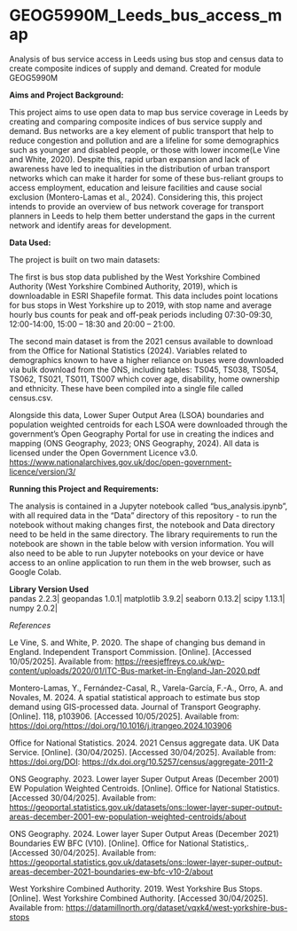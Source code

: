 # **GEOG5990M_Leeds_bus_access_map**

Analysis of bus service access in Leeds using bus stop and census data to create composite indices of supply and demand. Created for module GEOG5990M

**Aims and Project Background:**

This project aims to use open data to map bus service coverage in Leeds by creating and comparing composite indices of bus service supply and demand. Bus networks are a key element of public transport that help to reduce congestion and pollution and are a lifeline for some demographics such as younger and disabled people, or those with lower income(Le Vine and White, 2020). Despite this, rapid urban expansion and lack of awareness have led to inequalities in the distribution of urban transport networks which can make it harder for some of these bus-reliant groups to access employment, education and leisure facilities and cause social exclusion (Montero-Lamas et al., 2024). Considering this, this project intends to provide an overview of bus network coverage for transport planners in Leeds to help them better understand the gaps in the current network and identify areas for development.

**Data Used:**

The project is built on two main datasets: 

The first is bus stop data published by the West Yorkshire Combined Authority (West Yorkshire Combined Authority, 2019), which is downloadable in ESRI Shapefile format. This data includes point locations for bus stops in West Yorkshire up to 2019, with stop name and average hourly bus counts for peak and off-peak periods including 07:30-09:30, 12:00-14:00, 15:00 – 18:30 and 20:00 – 21:00.

The second main dataset is from the 2021 census available to download from the Office for National Statistics (2024). Variables related to demographics known to have a higher reliance on buses were downloaded via bulk download from the ONS, including tables: TS045, TS038, TS054, TS062, TS021, TS011, TS007 which cover age, disability, home ownership and ethnicity. These have been compiled into a single file called census.csv.

Alongside this data, Lower Super Output Area (LSOA) boundaries and population weighted centroids for each LSOA were downloaded through the government’s Open Geography Portal for use in creating the indices and mapping (ONS Geography, 2023; ONS Geography, 2024). 
All data is licensed under the Open Government Licence v3.0. https://www.nationalarchives.gov.uk/doc/open-government-licence/version/3/

**Running this Project and Requirements:**

The analysis is contained in a Jupyter notebook called “bus_analysis.ipynb”, with all required data in the “Data” directory of this repository - to run the notebook without making changes first, the notebook and Data directory need to be held in the same directory. The library requirements to run the notebook are shown in the table below with version information. You will also need to be able to run Jupyter notebooks on your device or have access to an online application to run them in the web browser, such as Google Colab.

**Library	Version Used**          
pandas	    2.2.3|
geopandas	  1.0.1|
matplotlib  3.9.2|
seaborn	    0.13.2|
scipy	     1.13.1|
numpy	     2.0.2|


*References*

Le Vine, S. and White, P. 2020. The shape of changing bus demand in England. Independent Transport Commission. [Online]. [Accessed 10/05/2025]. Available from: https://reesjeffreys.co.uk/wp-content/uploads/2020/01/ITC-Bus-market-in-England-Jan-2020.pdf

Montero-Lamas, Y., Fernández-Casal, R., Varela-García, F.-A., Orro, A. and Novales, M. 2024. A spatial statistical approach to estimate bus stop demand using GIS-processed data. Journal of Transport Geography. [Online]. 118, p103906. [Accessed 10/05/2025]. Available from: https://doi.org/https://doi.org/10.1016/j.jtrangeo.2024.103906 

Office for National Statistics. 2024. 2021 Census aggregate data. UK Data Service. [Online]. (30/04/2025). [Accessed 30/04/2025]. Available from: https://doi.org/DOI: https://dx.doi.org/10.5257/census/aggregate-2011-2 

ONS Geography. 2023. Lower layer Super Output Areas (December 2001) EW Population Weighted Centroids. [Online].  Office for National Statistics. [Accessed 30/04/2025]. Available from: https://geoportal.statistics.gov.uk/datasets/ons::lower-layer-super-output-areas-december-2001-ew-population-weighted-centroids/about

ONS Geography. 2024. Lower layer Super Output Areas (December 2021) Boundaries EW BFC (V10). [Online].  Office for National Statistics,. [Accessed 30/04/2025]. Available from: https://geoportal.statistics.gov.uk/datasets/ons::lower-layer-super-output-areas-december-2021-boundaries-ew-bfc-v10-2/about

West Yorkshire Combined Authority. 2019. West Yorkshire Bus Stops. [Online].  West Yorkshire Combined Authority. [Accessed 30/04/2025]. Available from: https://datamillnorth.org/dataset/vqxk4/west-yorkshire-bus-stops

